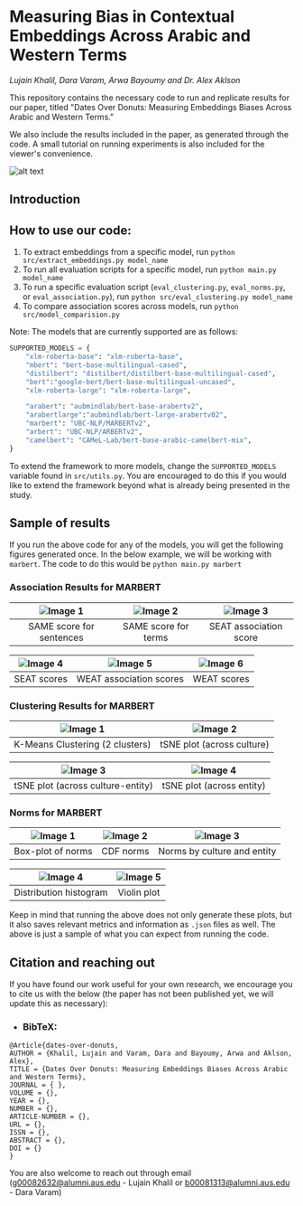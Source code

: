 # Measuring Bias in Contextual Embeddings Across Arabic and Western Terms
_Lujain Khalil, Dara Varam, Arwa Bayoumy and Dr. Alex Aklson_

This repository contains the necessary code to run and replicate results for our paper, titled "Dates Over Donuts: Measuring Embeddings Biases Across Arabic and Western Terms."

We also include the results included in the paper, as generated through the code. A small tutorial on running experiments is also included for the viewer's convenience. 

![alt text](https://github.com/lujain-khalil/MLR503-Project/blob/main/Figures/MLR503%20System%20Overview.png)

## Introduction

## How to use our code:
1. To extract embeddings from a specific model, run ```python src/extract_embeddings.py model_name```
2. To run all evaluation scripts for a specific model, run ```python main.py model_name```
3. To run a specific evaluation script (```eval_clustering.py```, ```eval_norms.py```, or ```eval_association.py```), run ```python src/eval_clustering.py model_name```
4. To compare association scores across models, run ```python src/model_comparision.py```

Note: The models that are currently supported are as follows:

```python
SUPPORTED_MODELS = {
    "xlm-roberta-base": "xlm-roberta-base",
    "mbert": "bert-base-multilingual-cased",
    "distilbert": "distilbert/distilbert-base-multilingual-cased",
    "bert":"google-bert/bert-base-multilingual-uncased",
    "xlm-roberta-large": "xlm-roberta-large",

    "arabert": "aubmindlab/bert-base-arabertv2",  
    "arabertlarge":"aubmindlab/bert-large-arabertv02",
    "marbert": "UBC-NLP/MARBERTv2",
    "arbert": "UBC-NLP/ARBERTv2", 
    "camelbert": "CAMeL-Lab/bert-base-arabic-camelbert-mix",
}
```
To extend the framework to more models, change the ```SUPPORTED_MODELS``` variable found in ```src/utils.py```. You are encouraged to do this if you would like to extend the framework beyond what is already being presented in the study. 

## Sample of results
If you run the above code for any of the models, you will get the following figures generated once. In the below example, we will be working with ```marbert```. The code to do this would be ```python main.py marbert```

### Association Results for MARBERT
| ![Image 1](https://github.com/lujain-khalil/MLR503-Project/blob/main/Figures/MARBERT/Association/MARBERT%20same_sentences.png) | ![Image 2](https://github.com/lujain-khalil/MLR503-Project/blob/main/Figures/MARBERT/Association/MARBERT%20same_terms.png) | ![Image 3](https://github.com/lujain-khalil/MLR503-Project/blob/main/Figures/MARBERT/Association/MARBERT%20seat_association_scores.png) |
|:------------------------------:|:------------------------------:|:------------------------------:|
| SAME score for sentences                     | SAME score for terms                     | SEAT association score                     |

| ![Image 4](https://github.com/lujain-khalil/MLR503-Project/blob/main/Figures/MARBERT/Association/MARBERT%20seat_scores.png) | ![Image 5](https://github.com/lujain-khalil/MLR503-Project/blob/main/Figures/MARBERT/Association/MARBERT%20weat_association_scores.png) | ![Image 6](https://github.com/lujain-khalil/MLR503-Project/blob/main/Figures/MARBERT/Association/MARBERT%20weat_scores.png) |
|:------------------------------:|:------------------------------:|:------------------------------:|
| SEAT scores                   | WEAT association scores                    | WEAT scores                    |

### Clustering Results for MARBERT
| ![Image 1](https://github.com/lujain-khalil/MLR503-Project/blob/main/Figures/MARBERT/Clustering/MARBERT%20kmeans_clusters.png) | ![Image 2](https://github.com/lujain-khalil/MLR503-Project/blob/main/Figures/MARBERT/Clustering/MARBERT%20tsne_plot_culture.png) |
|:------------------------------:|:------------------------------:|
| K-Means Clustering (2 clusters)                    | tSNE plot (across culture)                    |

| ![Image 3](https://github.com/lujain-khalil/MLR503-Project/blob/main/Figures/MARBERT/Clustering/MARBERT%20tsne_plot_culture_entity.png) | ![Image 4](https://github.com/lujain-khalil/MLR503-Project/blob/main/Figures/MARBERT/Clustering/MARBERT%20tsne_plot_entity.png) |
|:------------------------------:|:------------------------------:|
| tSNE plot (across culture-entity)                     | tSNE plot (across entity)                    |


### Norms for MARBERT
| ![Image 1](https://github.com/lujain-khalil/MLR503-Project/blob/main/Figures/MARBERT/Norms/MARBERT%20boxplot_norms.png) | ![Image 2](https://github.com/lujain-khalil/MLR503-Project/blob/main/Figures/MARBERT/Norms/MARBERT%20cdf_norms.png) | ![Image 3](https://github.com/lujain-khalil/MLR503-Project/blob/main/Figures/MARBERT/Norms/MARBERT%20culture_entity_comparison.png) |
|:------------------------------:|:------------------------------:|:------------------------------:|
| Box-plot of norms                     | CDF norms                   | Norms by culture and entity                     |

| ![Image 4](https://github.com/lujain-khalil/MLR503-Project/blob/main/Figures/MARBERT/Norms/MARBERT%20histogram_kde_norms.png) | ![Image 5](https://github.com/lujain-khalil/MLR503-Project/blob/main/Figures/MARBERT/Norms/MARBERT%20violin_plot_norms.png) |
|:------------------------------:|:------------------------------:|
| Distribution histogram                    | Violin plot                   |

Keep in mind that running the above does not only generate these plots, but it also saves relevant metrics and information as ```.json``` files as well. The above is just a sample of what you can expect from running the code.

## Citation and reaching out
If you have found our work useful for your own research, we encourage you to cite us with the below (the paper has not been published yet, we will update this as necessary): 

- ### BibTeX:


```
@Article{dates-over-donuts,
AUTHOR = {Khalil, Lujain and Varam, Dara and Bayoumy, Arwa and Aklson, Alex},
TITLE = {Dates Over Donuts: Measuring Embeddings Biases Across Arabic and Western Terms},
JOURNAL = { },
VOLUME = {},
YEAR = {},
NUMBER = {},
ARTICLE-NUMBER = {},
URL = {},
ISSN = {},
ABSTRACT = {},
DOI = {}
}
```

You are also welcome to reach out through email (g00082632@alumni.aus.edu - Lujain Khalil or b00081313@alumni.aus.edu - Dara Varam)
